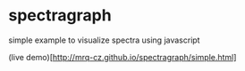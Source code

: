 spectragraph
============

simple example to visualize spectra using javascript

(live demo)[http://mrq-cz.github.io/spectragraph/simple.html]
